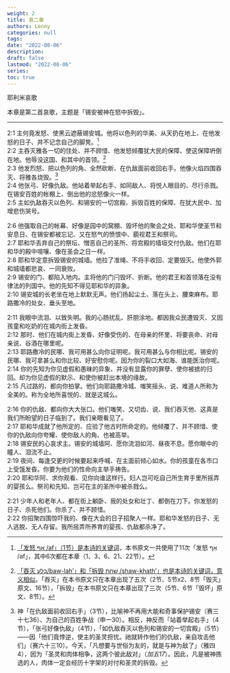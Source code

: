 ```yaml
---
weight: 2
title: 哀二章
authors: Lenny
categories: null
tags: 
date: "2022-08-06"
description: 
draft: false
lastmod: "2022-08-06"
series:
toc: true
---
```

耶利米哀歌  

本章是第二首哀歌，主题是「锡安被神在怒中拆毁」。

<!--more-->
---

2:1 主何竟发怒、使黑云遮蔽锡安城。他将以色列的华美、从天扔在地上、在他发怒的日子、并不记念自己的脚凳。[^1]  
2:2 主吞灭雅各一切的住处、并不顾惜、他发怒倾覆犹大民的保障、使这保障坍倒在地。他辱没这国、和其中的首领。[^2]  
2:3 他发烈怒、把以色列的角、全然砍断、在仇敌面前收回右手。他像火焰四围吞灭、将雅各烧毁。[^3]  
2:4 他张弓、好像仇敌。他站着举起右手、如同敌人、将悦人眼目的、尽行杀戮。在锡安百姓的帐棚上、倒出他的忿怒像火一样。  
2:5 主如仇敌吞灭以色列、和锡安的一切宫殿、拆毁百姓的保障、在犹大民中、加增悲伤哭号。  

2:6 他强取自己的帐幕、好像是园中的窝棚、毁坏他的聚会之处、耶和华使圣节和安息日、在锡安都被忘记、又在怒气的愤恨中、藐视君王和祭司。  
2:7 耶和华丢弃自己的祭坛、憎恶自己的圣所、将宫殿的墙垣交付仇敌。他们在耶和华的殿中喧嚷、像在圣会之日一样。  
2:8 耶和华定意拆毁锡安的城墙。他拉了准绳、不将手收回、定要毁灭。他使外郭和城墙都悲哀、一同衰败。  
2:9 锡安的门、都陷入地内。主将他的门闩毁坏、折断。他的君王和首领落在没有律法的列国中。他的先知不得见耶和华的异象。  
2:10 锡安城的长老坐在地上默默无声。他们扬起尘土、落在头上、腰束麻布。耶路撒冷的处女、垂头至地。  

2:11 我眼中流泪、以致失明。我的心肠扰乱、肝胆涂地。都因我众民遭毁灭、又因孩童和吃奶的在城内街上发昏。  
2:12 那时、他们在城内街上发昏、好像受伤的、在母亲的怀里、将要丧命、对母亲说、谷酒在哪里呢。  
2:13 耶路撒冷的民哪、我可用甚么向你证明呢。我可用甚么与你相比呢。锡安的民哪、我可拿甚么和你比较、好安慰你呢。因为你的裂口大如海、谁能医治你呢。  
2:14 你的先知为你见虚假和愚昧的异象、并没有显露你的罪孽、使你被掳的归回。却为你见虚假的默示、和使你被赶出本境的缘故。  
2:15 凡过路的、都向你拍掌。他们向耶路撒冷城、嗤笑摇头、说、难道人所称为全美的。称为全地所喜悦的、就是这城么。  

2:16 你的仇敌、都向你大大张口。他们嗤笑、又切齿、说、我们吞灭他、这真是我们所盼望的日子临到了。我们亲眼看见了。  
2:17 耶和华成就了他所定的、应验了他古时所命定的。他倾覆了、并不顾惜、使你的仇敌向你夸耀、使你敌人的角、也被高举。  
2:18 锡安民的心哀求主。锡安的城墙阿、愿你流泪如河、昼夜不息。愿你眼中的瞳人、泪流不止。  
2:19 夜间、每逢交更的时候要起来呼喊、在主面前倾心如水。你的孩童在各市口上受饿发昏。你要为他们的性命向主举手祷告。  
2:20 耶和华阿、求你观看、见你向谁这样行。妇人岂可吃自己所生育手里所摇弄的婴孩么。祭司和先知、岂可在主的圣所中被杀戮么。  

2:21 少年人和老年人、都在街上躺卧、我的处女和壮丁、都倒在刀下。你发怒的日子、杀死他们。你杀了、并不顾惜。  
2:22 你招聚四围惊吓我的、像在大会的日子招聚人一样。耶和华发怒的日子、无人逃脱、无人存留。我所摇弄所养育的婴孩、仇敌都杀净了。  

[^1]: <u>「发怒 אַף /af」（1节）是本诗的关键词</u>，本书原文一共使用了11次「发怒 אַף /af」，其中6次都在本章（1、3、6、21、22节）。  
[^2]: <u>「吞灭 בָּלַע/baw-lah’」和「拆毁 שָׁחַת /shaw-khath’」也是本诗的关键词，意义相似</u>。「吞灭」在本书原文只在本章出现了五次（2节、5节x2、8节「毁灭」原文、16节），「拆毁」在本书原文只在本章出现了三次（5节、6节「毁坏」原文、8节）。  
[^3]: 神「在仇敌面前收回右手」（3节），比喻神不再用大能和奇事保护锡安（赛三十七36）、为自己的百姓争战（申一30）。相反，神反而「站着举起右手」（4节），「张弓好像仇敌」（4节），「如仇敌吞灭以色列和锡安的一切宫殿」（5节）——因「他们竟悖逆，使主的圣灵担忧。祂就转作他们的仇敌，亲自攻击他们」（赛六十三10）。今天，「凡想要与世俗为友的，就是与神为敌了」（雅四4），因为「圣灵和肉体相争，这两个彼此敌对」（<cite class="bibleref" title="Galathians 5:14-20" >加五17</cite>）。因此，凡是被神拣选的人，肉体一定会经历十字架的对付和圣灵的拆毁。  
